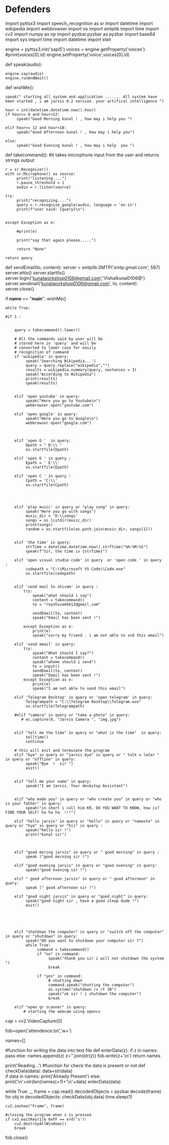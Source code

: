 # Defenders
import pyttsx3
import speech_recognition as sr
import datetime
import wikipedia
import webbrowser
import os
import smtplib
import time
import cv2
import numpy as np
import pyzbar.pyzbar as pyzbar
import base64
import sys
import time
import datetime
import xlwt

engine = pyttsx3.init('sapi5')
voices = engine.getProperty('voices')
#print(voices[0].id)
engine.setProperty('voice',voices[0].id)


def speak(audio):

    engine.say(audio)
    engine.runAndWait()

    



def wishMe():

    speak(" starting all system and application ....... All system have been started , i am jarvis 0.2 version. your artifical intelligence ")  
    
    hour = int(datetime.datetime.now().hour) 
    if hour>= 0 and hour<12: 
         speak("Good Morning kunal ! , how may i help you ") 
   
    elif hour>= 12 and hour<18: 
         speak("Good Afternoon kunal ! , how may i help you")    
   
    else: 
         speak("Good Evening kunal ! , how may i help  you ") 

    

     
    
              

def takecommand():
    #it takes microphone input from the user and returns strings output

    r = sr.Recognizer()
    with sr.Microphone() as source:
         print("listening....")
         r.pause_threshold = 1
         audio = r.listen(source)

    try:
         print("recognizing....")
         query = r.recognize_google(audio, language = 'en-in')
         print(f"user said: {query}\n")
 

    except Exception as e:

         #print(e)
 
         print("say that again please.....")
    
         return "None" 

    return query

def sendEmail(to, content):
     server = smtplib.SMTP('smtp.gmail.com', 587)
     server.ehlo()
     server.starttls()
     server.login('kunalworkshop0106@gmail.com','Vishalkunal0106@')
     server.sendmail('kunalworkshop0106@gmail.com', to, content)
     server.close()





if __name__ == "__main__":
    wishMe()
       
    while True:
    
    #if 1 :
       
          
        query = takecommand().lower() 
          
        # All the commands said by user will be  
        # stored here in 'query' and will be 
        # converted to lower case for easily  
        # recognition of command
        if 'wikipedia' in query: 
             speak('Searching Wikipedia...') 
             query = query.replace("wikipedia","")
             results = wikipedia.summary(query, sentences = 3) 
             speak("According to Wikipedia")  
             print(results) 
             speak(results) 

        
        elif 'open youtube' in query: 
             speak("Here you go to Youtube\n") 
             webbrowser.open("youtube.com") 
  
        elif 'open google' in query:  
             speak("Here you go to Google\n") 
             webbrowser.open("google.com") 
        
       

        elif 'open D '  in query:
             Dpath = " D:\\ "
             os.startfile(Dpath)

        elif 'open E ' in query :
             Epath = ' E:\\'
             os.startfile(Epath) 

        elif 'open C ' in query :
             Cpath = 'C:\\'
             os.startfile(Cpath)    

       


        elif 'play music' in query or "play song" in query: 
             speak("Here you go with songs") 
             music_dir = 'D:\\songs'
             songs = os.listdir(music_dir) 
             print(songs) 
             random = os.startfile(os.path.join(music_dir, songs[1])) 

        
        elif 'the time' in query: 
             strTime = datetime.datetime.now().strftime("%H:%M:%S")     
             speak(f"Sir, the time is {strTime}")

        elif 'open visual studio code' in query  or 'open code ' in query :
             codepath = "C:\\Microsoft VS Code\\Code.exe" 
             os.startfile(codepath)


        elif 'send mail to shivam' in query :
            try:
                speak("what should i say")
                content = takecommand()
                to = "royshivam5612@gmail.com"

                sendEmail(to, content)
                speak("Email has been sent !")

            except Exception as e:
                print(e)
                speak("sorry my friend . i am not able to snd this email") 

        elif 'send email' in query:
            try: 
                speak("What should I say?") 
                content = takecommand() 
                speak("whome should i send") 
                to = input()     
                sendEmail(to, content) 
                speak("Email has been sent !") 
            except Exception as e: 
                print(e) 
                speak("I am not able to send this email") 

        elif 'Telegram Desktop' in query or 'open telegram' in query:
             Telegrampath = "C:\\Telegram Desktop\\Telegram.exe"
             os.startfile(Telegrampath) 

        #elif "camera" in query or "take a photo" in query: 
           # ec.capture(0, "Jarvis Camera ", "img.jpg")     

          
        elif "tell me the time" in query or "what is the time"  in query: 
             telltime()
             continue
          
        # this will exit and terminate the program 
        elif "bye" in query or "jarvis bye" in query or " talk u later " in query or "offline" in query: 
             speak("Bye  !  sir ") 
             exit()


        elif "tell me your name" in query: 
             speak("I am Jarvis. Your deskstop Assistant") 


        elif "who made you" in query or "who create you" in query or "who is your father" in query:
             speak("in short i call him KR, DO YOU WANT TO KNOW, how is? FIND YOUR SELF! ha ha ha  !!!")

        elif "hello jarvis" in query or "hello" in query or "namaste" in query or "hye" in query or "hii" in query :
             speak("hello sir !")
             print("kunal sir")

        

        elif "good moring jarvis" in query or " good morning" in query :
             speak ("good morning sir !")

        elif "good evening jarvis" in query or "good evening" in query:
             speak("good evening sir !")

        elif " good afternoon jarvis" in query or " good afternoon" in query:
             speak (" good afternoon sir !") 

        elif "good night jarvis" in query or "good night" in query:
             speak("good night sir , have a good sleep dude !")
             exit()


       


        elif "shutdown the computer" in query or "switch off the computer" in query or "shutdown" in query:
             speak("DO you want to shutdown your computer sir ?")
             while True:
                  command = takecommand()
                  if "no" in command:
                       speak("thank you sir i will not shutdown the system ") 
                       break

                  if "yes" in command:
                       # shutting down
                       command.speak("shutting the computer")
                       os.system("shutdown /s /t 30")
                       speak("ok sir ! i shutdown the computer")
                       break

        elif "open qr scanner" in query:
            # starting the webcam using opencv 
cap = cv2.VideoCapture(0)

fob=open('attendence.txt','w+')

names=[]

#function for writing the data into text file
def enterData(z):
    if z in names:
        pass
    else:
        names.append(z)
        z=''.join(str(z))
        fob.write(z+'\n')
    return names

print('Reading...')
#function for check the data is present or not
def checkData(data):
    data=str(data)    
    if data in names:
        print('Already Present')
    else:
        print('\n'+str(len(names)+1)+'\n'+data)
        enterData(data)
  
while True:
    _, frame = cap.read() 
    decodedObjects = pyzbar.decode(frame)
    for obj in decodedObjects:
        checkData(obj.data)
        time.sleep(1)
       
    cv2.imshow("Frame", frame)

    #closing the program when s is pressed
    if cv2.waitKey(1)& 0xFF == ord('s'):
        cv2.destroyAllWindows()
        break
    
fob.close()





    
  

                       

          

                    
                      
          
             

     








                           


                                    



               



        


                     


                

          
            

        

             

      









    


